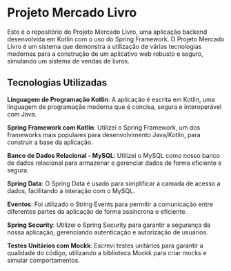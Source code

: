 # Projeto Mercado Livro

Este é o repositório do Projeto Mercado Livro, uma aplicação backend desenvolvida em Kotlin com o uso do Spring Framework. O Projeto Mercado Livro é um sistema que demonstra a utilização de várias tecnologias modernas para a construção de um aplicativo web robusto e seguro, simulando um sistema de vendas de livros.

## Tecnologias Utilizadas
**Linguagem de Programação Kotlin**: A aplicação é escrita em Kotlin, uma linguagem de programação moderna que é concisa, segura e interoperável com Java.

**Spring Framework com Kotlin**: Utilizei o Spring Framework, um dos frameworks mais populares para desenvolvimento Java/Kotlin, para construir a base da aplicação.

**Banco de Dados Relacional - MySQL**: Utilizei o MySQL como nosso banco de dados relacional para armazenar e gerenciar dados de forma eficiente e segura.

**Spring Data**: O Spring Data é usado para simplificar a camada de acesso a dados, facilitando a interação com o MySQL.

**Eventos**: Foi utilizado o String Events para permitir a comunicação entre diferentes partes da aplicação de forma assíncrona e eficiente.

**Spring Security**: Utilizei o Spring Security para garantir a segurança da nossa aplicação, gerenciando autenticação e autorização de usuários.

**Testes Unitários com Mockk**: Escrevi testes unitários para garantir a qualidade do código, utilizando a biblioteca Mockk para criar mocks e simular comportamentos.
